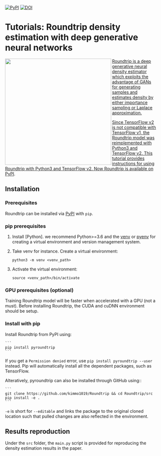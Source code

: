 [![PyPI](https://img.shields.io/pypi/v/pyroundtrip)](https://pypi.org/project/pyroundtrip/)
[![DOI](https://zenodo.org/badge/DOI/10.5281/zenodo.4560982.svg)](https://doi.org/10.5281/zenodo.3747161)


# Tutorials: Roundtrip density estimation with deep generative neural networks

<a href='https://github.com/kimmo1019/Roundtrip'><img align="left" src="https://github.com/kimmo1019/Roundtrip/blob/master/model.jpg" width="350">

Roundtrip is a deep generative neural density estimator which exploits the advantage of GANs for generating samples and estimates density by either importance sampling or Laplace approximation. 

Since TensorFlow v2 is not compatible with TensorFlow v1, the Roundtrip model was reimplemented with Python3 and TensorFlow v2. This tutorial provides instructions for using Roundtrip with Python3 and TensorFlow v2. Now Roundtrip is available on [PyPI](https://pypi.org/project/pyroundtrip/).
  
## Installation

### Prerequisites

Roundtrip can be installed via [PyPI](https://pypi.org/project/pyroundtrip/) with `pip`. 

### pip prerequisites

1. Install [Python]. we recommend Python>=3.6 and the [venv](https://docs.python.org/3/library/venv.html) or [pyenv](https://github.com/pyenv/pyenv/) for creating a virtual environment and version management system.

2. Take venv for instance. Create a virtual environment:

    ```shell
    python3 -m venv <venv_path>
    ```

3. Activate the virtual environment:

    ```shell
    source <venv_path>/bin/activate
    ```


### GPU prerequisites (optional)

Training Roundtrip model will be faster when accelerated with a GPU (not a must). Before installing Roundtrip, the CUDA and cuDNN environment should be setup.


### Install with pip

Install Roundtrip from PyPI using:

    ```
    pip install pyroundtrip
    ```

If you get a `Permission denied` error, use `pip install pyroundtrip --user` instead. Pip will automatically install all the dependent packages, such as TensorFlow.

Alteratively, pyroundtrip can also be installed through GitHub using::

    ``` 
    git clone https://github.com/kimmo1019/Roundtrip && cd Roundtrip/src
    pip install -e .
    ```

``-e`` is short for ``--editable`` and links the package to the original cloned
location such that pulled changes are also reflected in the environment.

## Results reproduction
  
Under the `src` folder, the `main.py` script is provided for reproducing the density estimation results in the paper.
